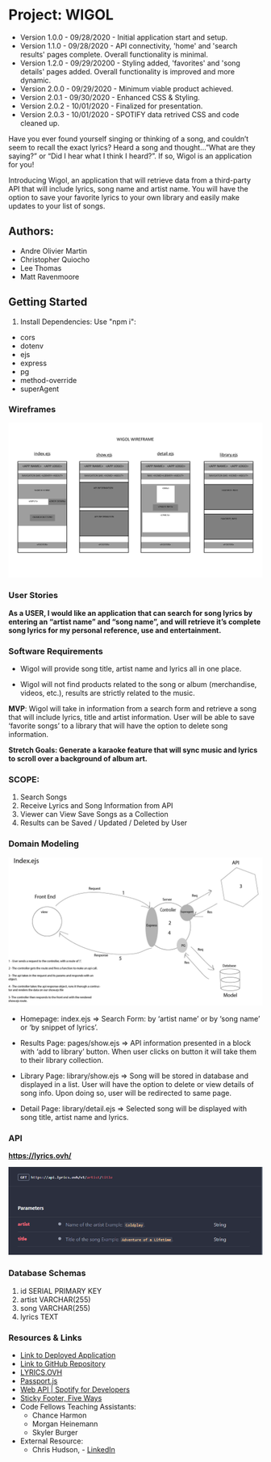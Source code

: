 # Project: WIGOL

- Version 1.0.0 - 09/28/2020 - Initial application start and setup.
- Version 1.1.0 - 09/28/2020 - API connectivity, 'home' and 'search results' pages complete. Overall functionality is minimal.
- Version 1.2.0 - 09/29/20200 - Styling added, 'favorites' and 'song details' pages added. Overall functionality is improved and more dynamic.
- Version 2.0.0 - 09/29/2020 - Minimum viable product achieved.
- Version 2.0.1 - 09/30/2020 - Enhanced CSS & Styling.
- Version 2.0.2 - 10/01/2020 - Finalized for presentation.
- Version 2.0.3 - 10/01/2020 - SPOTIFY data retrived CSS and code cleaned up.

Have you ever found yourself singing or thinking of a song, and couldn’t seem to recall the exact lyrics? Heard a song and thought…”What are they saying?” or “Did I hear what I think I heard?”. If so, Wigol is an application for you!  

Introducing Wigol, an application that will retrieve data from a third-party API that will include lyrics, song name and artist name. You will have the option to save your favorite lyrics to your own library and easily make updates to your list of songs.

## Authors:

- Andre Olivier Martin
- Christopher Quiocho
- Lee Thomas
- Matt Ravenmoore

## Getting Started

1. Install Dependencies: Use "npm i":

- cors
- dotenv
- ejs
- express
- pg
- method-override
- superAgent

### Wireframes

![Alt Text](public/images/wireframe-wigol.jpg)

### User Stories

**As a USER, I would like an application that can search for song lyrics by entering an “artist name” and “song name”, and will retrieve it’s complete song lyrics for my personal reference, use and entertainment.**

### Software Requirements

- Wigol will provide song title, artist name and lyrics all in one place.

- Wigol will not find products related to the song or album (merchandise, videos, etc.), results are strictly related to the music. 

**MVP**: Wigol will take in information from a search form and retrieve a song that will include lyrics, title and artist information. User will be able to save ‘favorite songs’ to a library that will have the option to delete song information.

**Stretch Goals: Generate a karaoke feature that will sync music and lyrics to scroll over a background of album art.**

### SCOPE:

1. Search Songs
1. Receive Lyrics and Song Information from API
1. Viewer can View Save Songs as a Collection
1. Results can be Saved / Updated / Deleted by User

### Domain Modeling

![Alt Text](public/images/wrrc-diagram.jpg)

- Homepage: index.ejs => Search Form: by ‘artist name’ or by ‘song name’ or ‘by snippet of lyrics’.

- Results Page: pages/show.ejs => API information presented in a block with ‘add to library’ button. When user clicks on button it will take them to their library collection.

- Library Page: library/show.ejs => Song will be stored in database and displayed in a list. User will have the option to delete or view details of song info. Upon doing so, user will be redirected to same page.

- Detail Page: library/detail.ejs => Selected song will be displayed with song title, artist name and lyrics.

### API 

**https://lyrics.ovh/**

![Alt Text](public/images/lyricsovh-api-endpoint.PNG)

### Database Schemas

1. id SERIAL PRIMARY KEY
1. artist VARCHAR(255)
1. song VARCHAR(255)
1. lyrics TEXT

### Resources & Links

- [Link to Deployed Application](https://wigol-wigol.herokuapp.com/)
- [Link to GitHub Repository](https://github.com/cquiocho/wigol)
- [LYRICS.OVH](https://lyrics.ovh/)
- [Passport.js](http://www.passportjs.org/packages/passport-spotify/)
- [Web API | Spotify for Developers](https://developer.spotify.com/documentation/web-api/)
- [Sticky Footer, Five Ways](https://css-tricks.com/couple-takes-sticky-footer/)
- Code Fellows Teaching Assistants:
    - Chance Harmon
    - Morgan Heinemann
    - Skyler Burger
- External Resource:
    - Chris Hudson, - [LinkedIn](https://www.linkedin.com/in/chris-anthony-hudson/)





